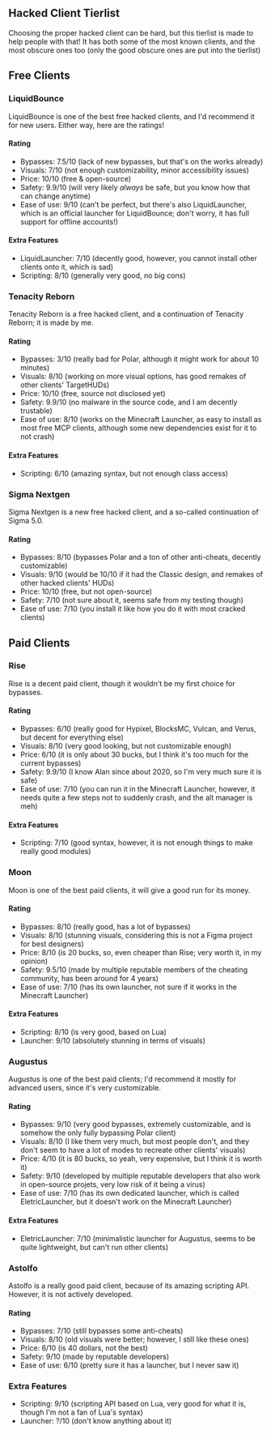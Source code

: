 ## Hacked Client Tierlist
Choosing the proper hacked client can be hard, but this tierlist is made to help people with that! It has both some of the most known clients, and the most obscure ones too (only the good obscure ones are put into the tierlist)

## Free Clients
### LiquidBounce
LiquidBounce is one of the best free hacked clients, and I'd recommend it for new users. Either way, here are the ratings!
#### Rating
- Bypasses: 7.5/10 (lack of new bypasses, but that's on the works already)
- Visuals: 7/10 (not enough customizability, minor accessibility issues)
- Price: 10/10 (free & open-source)
- Safety: 9.9/10 (will very likely *always* be safe, but you know how that can change anytime)
- Ease of use: 9/10 (can't be perfect, but there's also LiquidLauncher, which is an official launcher for LiquidBounce; don't worry, it has full support for offline accounts!)
#### Extra Features
- LiquidLauncher: 7/10 (decently good, however, you cannot install other clients onto it, which is sad)
- Scripting: 8/10 (generally very good, no big cons)

### Tenacity Reborn
Tenacity Reborn is a free hacked client, and a continuation of Tenacity Reborn; it is made by me.
#### Rating
- Bypasses: 3/10 (really bad for Polar, although it might work for about 10 minutes)
- Visuals: 8/10 (working on more visual options, has good remakes of other clients' TargetHUDs)
- Price: 10/10 (free, source not disclosed yet)
- Safety: 9.9/10 (no malware in the source code, and I am decently trustable)
- Ease of use: 8/10 (works on the Minecraft Launcher, as easy to install as most free MCP clients, although some new dependencies exist for it to not crash)
#### Extra Features
- Scripting: 6/10 (amazing syntax, but not enough class access)

### Sigma Nextgen
Sigma Nextgen is a new free hacked client, and a so-called continuation of Sigma 5.0.
#### Rating
- Bypasses: 8/10 (bypasses Polar and a ton of other anti-cheats, decently customizable)
- Visuals: 9/10 (would be 10/10 if it had the Classic design, and remakes of other hacked clients' HUDs)
- Price: 10/10 (free, but not open-source)
- Safety: 7/10 (not sure about it, seems safe from my testing though)
- Ease of use: 7/10 (you install it like how you do it with most cracked clients)

## Paid Clients
### Rise
Rise is a decent paid client, though it wouldn't be my first choice for bypasses.
#### Rating
- Bypasses: 6/10 (really good for Hypixel, BlocksMC, Vulcan, and Verus, but decent for everything else)
- Visuals: 8/10 (very good looking, but not customizable enough)
- Price: 6/10 (it is only about 30 bucks, but I think it's too much for the current bypasses)
- Safety: 9.9/10 (I know Alan since about 2020, so I'm very much sure it is safe)
- Ease of use: 7/10 (you can run it in the Minecraft Launcher, however, it needs quite a few steps not to suddenly crash, and the alt manager is meh)
#### Extra Features
- Scripting: 7/10 (good syntax, however, it is not enough things to make really good modules)

### Moon
Moon is one of the best paid clients, it will give a good run for its money.
#### Rating
- Bypasses: 8/10 (really good, has a lot of bypasses)
- Visuals: 8/10 (stunning visuals, considering this is not a Figma project for best designers)
- Price: 8/10 (is 20 bucks, so, even cheaper than Rise; very worth it, in my opinion)
- Safety: 9.5/10 (made by multiple reputable members of the cheating community, has been around for 4 years)
- Ease of use: 7/10 (has its own launcher, not sure if it works in the Minecraft Launcher)
#### Extra Features
- Scripting: 8/10 (is very good, based on Lua)
- Launcher: 9/10 (absolutely stunning in terms of visuals)

### Augustus
Augustus is one of the best paid clients; I'd recommend it mostly for advanced users, since it's very customizable.
#### Rating
- Bypasses: 9/10 (very good bypasses, extremely customizable, and is somehow the only fully bypassing Polar client)
- Visuals: 8/10 (I like them very much, but most people don't, and they don't seem to have a lot of modes to recreate other clients' visuals)
- Price: 4/10 (it is 80 bucks, so yeah, very expensive, but I think it is worth it)
- Safety: 9/10 (developed by multiple reputable developers that also work in open-source projets, very low risk of it being a virus)
- Ease of use: 7/10 (has its own dedicated launcher, which is called EletricLauncher, but it doesn't work on the Minecraft Launcher)
#### Extra Features
- EletricLauncher: 7/10 (minimalistic launcher for Augustus, seems to be quite lightweight, but can't run other clients)

### Astolfo
Astolfo is a really good paid client, because of its amazing scripting API. However, it is not actively developed.
#### Rating
- Bypasses: 7/10 (still bypasses some anti-cheats)
- Visuals: 8/10 (old visuals were better; however, I still like these ones)
- Price: 6/10 (is 40 dollars, not the best)
- Safety: 9/10 (made by reputable developers)
- Ease of use: 6/10 (pretty sure it has a launcher, but I never saw it)
### Extra Features
- Scripting: 9/10 (scripting API based on Lua, very good for what it is, though I'm not a fan of Lua's syntax)
- Launcher: ?/10 (don't know anything about it)
